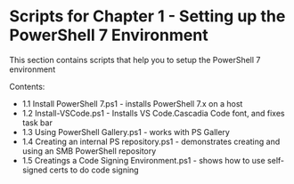 #  Scripts for Chapter 1 - Setting up the PowerShell 7 Environment


This section contains scripts that help you to setup the PowerShell 7 environment

Contents:

* 1.1 Install PowerShell 7.ps1 - installs PowerShell 7.x on a host
* 1.2 Install-VSCode.ps1 - Installs VS Code.Cascadia Code font, and fixes task bar
* 1.3 Using PowerShell Gallery.ps1 - works with PS Gallery
* 1.4 Creating an internal PS repository.ps1 - demonstrates creating and using an SMB PowerShell repository
* 1.5 Creatings a Code Signing Environment.ps1 - shows how to use self-signed certs to do code signing